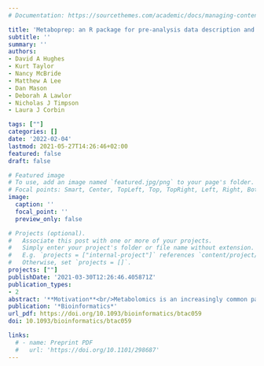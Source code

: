 ```yaml
---
# Documentation: https://sourcethemes.com/academic/docs/managing-content/

title: 'Metaboprep: an R package for pre-analysis data description and processing'
subtitle: ''
summary: ''
authors:
- David A Hughes
- Kurt Taylor
- Nancy McBride
- Matthew A Lee
- Dan Mason
- Deborah A Lawlor
- Nicholas J Timpson
- Laura J Corbin

tags: [""]
categories: []
date: '2022-02-04'
lastmod: 2021-05-27T14:26:46+02:00
featured: false
draft: false

# Featured image
# To use, add an image named `featured.jpg/png` to your page's folder.
# Focal points: Smart, Center, TopLeft, Top, TopRight, Left, Right, BottomLeft, Bottom, BottomRight.
image:
  caption: ''
  focal_point: ''
  preview_only: false

# Projects (optional).
#   Associate this post with one or more of your projects.
#   Simply enter your project's folder or file name without extension.
#   E.g. `projects = ["internal-project"]` references `content/project/deep-learning/index.md`.
#   Otherwise, set `projects = []`.
projects: [""]
publishDate: '2021-03-30T12:26:46.405871Z'
publication_types:
- 2
abstract: '**Motivation**<br/>Metabolomics is an increasingly common part of health research and there is need for pre-analytical data processing. Researchers typically need to characterise the data and to exclude errors within the context of the intended analysis. While some pre-processing steps are common, there is currently a lack of standardization and reporting transparency for these procedures. <br/>**Results**<br/> Here we introduce metaboprep, a standardised data processing workflow to extract and characterise high quality metabolomics data sets. The package extracts data from pre-formed worksheets, provides summary statistics and enables the user to select samples and metabolites for their analysis based on a set of quality metrics. A report summarising quality metrics and the influence of available batch variables on the data is generated for the purpose of open disclosure. Where possible, we provide users flexibility in defining their own selection thresholds. <br/>**Availability and implementation**<br/> metaboprep is an open-source R package available at https://github.com/MRCIEU/metaboprep'
publication: '*Bioinformatics*'
url_pdf: https://doi.org/10.1093/bioinformatics/btac059
doi: 10.1093/bioinformatics/btac059

links:
  # - name: Preprint PDF
  #   url: 'https://doi.org/10.1101/298687'
---
```


